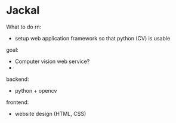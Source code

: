 # Jackal

What to do rn:
- setup web application framework so that python (CV) is usable

goal:
- Computer vision web service?
- 

backend:
- python + opencv

frontend:
- website design (HTML, CSS)



